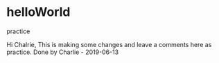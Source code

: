 # helloWorld
practice

Hi Chalrie,
This is making some changes and leave a comments here as practice.
Done by Charlie - 2019-06-13
